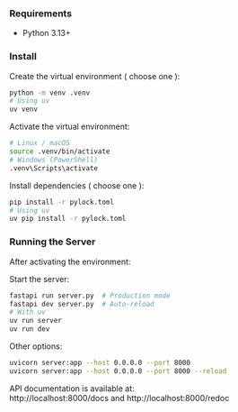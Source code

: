 ### Requirements
- Python 3.13+

### Install
Create the virtual environment ( choose one ):
```bash
python -m venv .venv
# Using uv
uv venv  
``` 

Activate the virtual environment:
```bash
# Linux / macOS
source .venv/bin/activate
# Windows (PowerShell)
.venv\Scripts\activate
```

Install dependencies ( choose one ):
```bash
pip install -r pylock.toml
# Using uv
uv pip install -r pylock.toml
```

### Running the Server
After activating the environment:  

Start the server:
```bash
fastapi run server.py  # Production mode
fastapi dev server.py  # Auto-reload
# With uv
uv run server
uv run dev
```

Other options:
```bash
uvicorn server:app --host 0.0.0.0 --port 8000 
uvicorn server:app --host 0.0.0.0 --port 8000 --reload  

```

API documentation is available at:  
http://localhost:8000/docs and http://localhost:8000/redoc
